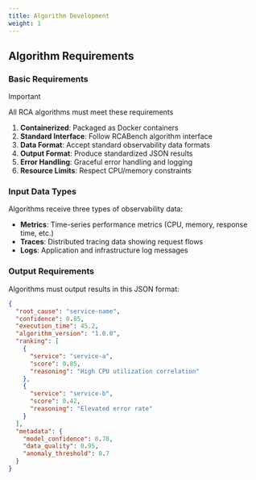 ```yaml
---
title: Algorithm Development
weight: 1
---
```


## Algorithm Requirements

### Basic Requirements

> [!IMPORTANT]
>
> All RCA algorithms must meet these requirements
>
> 1.  **Containerized**: Packaged as Docker containers
> 2.  **Standard Interface**: Follow RCABench algorithm interface
> 3.  **Data Format**: Accept standard observability data formats
> 4.  **Output Format**: Produce standardized JSON results
> 5.  **Error Handling**: Graceful error handling and logging
> 6.  **Resource Limits**: Respect CPU/memory constraints

### Input Data Types

Algorithms receive three types of observability data:

- **Metrics**: Time-series performance metrics (CPU, memory, response time, etc.)
- **Traces**: Distributed tracing data showing request flows
- **Logs**: Application and infrastructure log messages

### Output Requirements

Algorithms must output results in this JSON format:

```json
{
  "root_cause": "service-name",
  "confidence": 0.85,
  "execution_time": 45.2,
  "algorithm_version": "1.0.0",
  "ranking": [
    {
      "service": "service-a",
      "score": 0.85,
      "reasoning": "High CPU utilization correlation"
    },
    {
      "service": "service-b",
      "score": 0.42,
      "reasoning": "Elevated error rate"
    }
  ],
  "metadata": {
    "model_confidence": 0.78,
    "data_quality": 0.95,
    "anomaly_threshold": 0.7
  }
}
```
